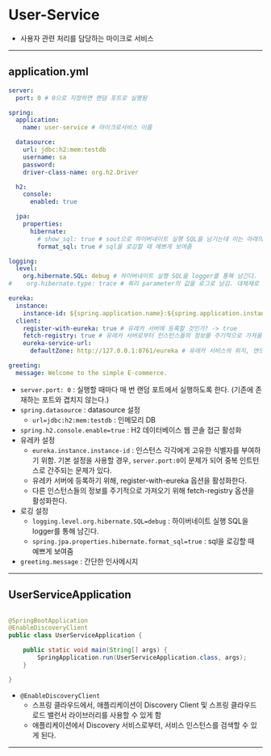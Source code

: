 # User-Service
- 사용자 관련 처리를 담당하는 마이크로 서비스

---

## application.yml
```yaml
server:
  port: 0 # 0으로 지정하면 랜덤 포트로 실행됨

spring:
  application:
    name: user-service # 마이크로서비스 이름

  datasource:
    url: jdbc:h2:mem:testdb
    username: sa
    password:
    driver-class-name: org.h2.Driver

  h2:
    console:
      enabled: true

  jpa:
    properties:
      hibernate:
        # show_sql: true # sout으로 하이버네이트 실행 SQL을 남기는데 이는 아래의 spring.logging.level.org.hibernate.SQL 옵션에서 log로 대체
        format_sql: true # sql을 로깅할 때 예쁘게 보여줌

logging:
  level:
    org.hibernate.SQL: debug # 하이버네이트 실행 SQL을 logger를 통해 남긴다.
#    org.hibernate.type: trace # 쿼리 parameter의 값을 로그로 남김. 대체재로 p6spy가 있다. 배포환경에서는 사용하지 성능 상 문제가 있다면 사용할지 말지를 고민하는 것이 좋다.

eureka:
  instance:
    instance-id: ${spring.application.name}:${spring.application.instance_id:${random.value}}
  client:
    register-with-eureka: true # 유레카 서버에 등록할 것인가? -> true
    fetch-registry: true # 유레카 서버로부터 인스턴스들의 정보를 주기적으로 가져올 것인가 -> true
    eureka-service-url:
      defaultZone: http://127.0.0.1:8761/eureka # 유레카 서비스의 위치, 엔드포인트

greeting:
  message: Welcome to the simple E-commerce.
```
- `server.port: 0` : 실행할 때마다 매 번 랜덤 포트에서 실행하도록 한다. (기존에 존재하는 포트와 겹치지 않는다.)
- `spring.datasource` : datasource 설정
  - `url=jdbc:h2:mem:testdb` : 인메모리 DB
- `spring.h2.console.enable=true` : H2 데이터베이스 웹 콘솔 접근 활성화
- 유레카 설정
  - `eureka.instance.instance-id` : 인스턴스 각각에게 고유한 식별자를 부여하기 위함. 기본 설정을 사용할 경우,
    `server.port:0`이 문제가 되어 중복 인트턴스로 간주되는 문제가 있다.
  - 유레카 서버에 등록하기 위해, register-with-eureka 옵션을 활성화한다.
  - 다른 인스턴스들의 정보를 주기적으로 가져오기 위해 fetch-registry 옵션을 활성화한다.
- 로깅 설정
  - `logging.level.org.hibernate.SQL=debug` : 하이버네이트 실행 SQL을 logger를 통해 남긴다.
  - `spring.jpa.properties.hibernate.format_sql=true` : sql을 로깅할 때 예쁘게 보여줌
- `greeting.message` : 간단한 인사메시지

---

## UserServiceApplication

```java

@SpringBootApplication
@EnableDiscoveryClient
public class UserServiceApplication {

    public static void main(String[] args) {
        SpringApplication.run(UserServiceApplication.class, args);
    }

}
```
- `@EnableDiscoveryClient`
  - 스프링 클라우드에서, 애플리케이션이 Discovery Client 및 스프링 클라우드 로드 밸런서 라이브러리를 사용할 수 있게 함
  - 애플리케이션에서 Discovery 서비스로부터, 서비스 인스턴스를 검색할 수 있게 된다.

---

